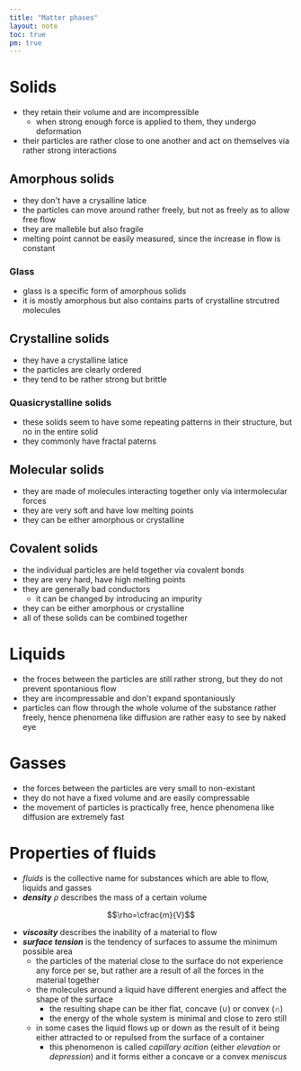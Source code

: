 ```yaml
---
title: "Matter phases"
layout: note
toc: true
pm: true
---
```

# Solids
- they retain their volume and are incompressible
    - when strong enough force is applied to them, they undergo deformation
- their particles are rather close to one another and act on themselves via rather strong interactions
## Amorphous solids
- they don't have a crysalline latice
- the particles can move around rather freely, but not as freely as to allow free flow
- they are malleble but also fragile
- melting point cannot be easily measured, since the increase in flow is constant
### Glass
- glass is a specific form of amorphous solids
- it is mostly amorphous but also contains parts of crystalline strcutred molecules
## Crystalline solids
- they have a crystalline latice
- the particles are clearly ordered
- they tend to be rather strong but brittle
### Quasicrystalline solids
- these solids seem to have some repeating patterns in their structure, but no in the entire solid
- they commonly have fractal paterns
## Molecular solids
- they are made of molecules interacting together only via intermolecular forces
- they are very soft and have low melting points
- they can be either amorphous or crystalline 
## Covalent solids
- the individual particles are held together via covalent bonds
- they are very hard, have high melting points
- they are generally bad conductors
    - it can be changed by introducing an impurity
- they can be either amorphous or crystalline
- all of these solids can be combined together
# Liquids
- the froces between the particles are still rather strong, but they do not prevent spontanious flow
- they are incompressable and don't expand spontaniously
- particles can flow through the whole volume of the substance rather freely, hence phenomena like diffusion are rather easy to see by naked eye
# Gasses
- the forces between the particles are very small to non-existant
- they do not have a fixed volume and are easily compressable
- the movement of particles is practically free, hence phenomena like diffusion are extremely fast
# Properties of fluids
- _fluids_ is the collective name for substances which are able to flow, liquids and gasses
- **_density_** $\rho$ describes the mass of a certain volume

$$\rho=\cfrac{m}{V}$$

- **_viscosity_** describes the inability of a material to flow
- **_surface tension_** is the tendency of surfaces to assume the minimum possible area
    - the particles of the material close to the surface do not experience any force per se, but rather are a result of all the forces in the material together
    - the molecules around a liquid have different energies and affect the shape of the surface
        - the resulting shape can be ither flat, concave ($\cup$) or convex ($\cap$)
        - the energy of the whole system is minimal and close to zero still
    - in some cases the liquid flows up or down as the result of it being either attracted to or repulsed from the surface of a container
        - this phenomenon is called _capillary acition_ (either _elevation_ or _depression_) and it forms either a concave or a convex _meniscus_
